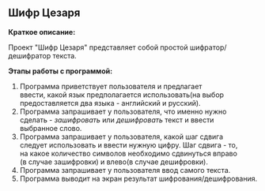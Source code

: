 ## Шифр Цезаря

**Краткое описание:**

Проект "Шифр Цезаря" представляет собой простой 
шифратор/дешифратор текста.

**Этапы работы с программой:**

1. Программа приветствует пользователя и предлагает<br>
ввести, какой язык предполагается использовать(на выбор<br>
предоставляется два языка - английский и русский).
2. Программа запрашивает у пользователя, что именно нужно<br>
сделать - *зашифровать* или *дешифровать* текст и ввести <br>
выбранное слово.
3. Программа запрашивает у пользователя, какой шаг сдвига<br>
следует использовать и ввести нужную цифру. Шаг сдвига - то,<br> 
на какое количество символов необходимо сдвинуться вправо<br>
(в случае зашифровки) и влево(в случае дешифровки).
4. Программа запрашивает у пользователя ввод самого текста.
5. Программа выводит на экран результат шифрования/дешифрования.




